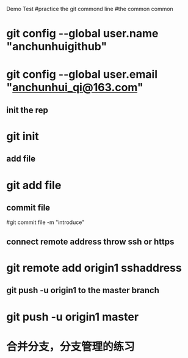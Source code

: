 Demo
Test
#practice the git commond line
#the common common
# git config --global user.name "anchunhuigithub"
# git config --global user.email "anchunhui_qi@163.com"
## init the rep
# git init
## add file
# git add file
## commit file
#git commit file -m "introduce"
## connect remote address throw ssh or https
# git remote add origin1 sshaddress
## git push -u origin1 to the master branch
# git push -u origin1 master
# 合并分支，分支管理的练习
